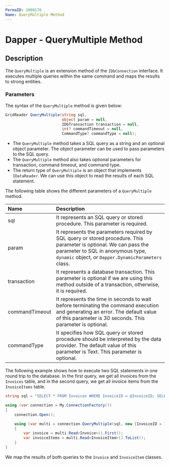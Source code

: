 ```yaml
---
PermaID: 1000176
Name: QueryMultiple Method
---
```


# Dapper - QueryMultiple Method

## Description

The `QueryMultiple` is an extension method of the `IDbConnection` interface. It executes multiple queries within the same command and maps the results to strong entities. 

### Parameters

The syntax of the `QueryMultiple` method is given below:

```csharp
GridReader QueryMultiple(string sql, 
                         object param = null, 
                         IDbTransaction transaction = null, 
                         int? commandTimeout = null, 
                         CommandType? commandType = null);
```

 - The `QueryMultiple` method takes a SQL query as a string and an optional object parameter. The object parameter can be used to pass parameters to the SQL query.
 - The `QueryMultiple` method also takes optional parameters for transaction, command timeout, and command type.
 - The return type of `QueryMultiple` is an object that implements `IDataReader`. We can use this object to read the results of each SQL statement.

The following table shows the different parameters of a `QueryMultiple` method.

| Name | Description |
| :--- | :---------- |
| sql            | It represents an SQL query or stored procedure. This parameter is required. |
| param          | It represents the parameters required by SQL query or stored procedure. This parameter is optional. We can pass the parameter to SQL in anonymous type, `dynamic` object, or `Dapper.DynamicParameters` class. |
| transaction    | It represents a database transaction. This parameter is optional if we are using this method outside of a transaction, otherwise, it is required. |
| commandTimeout | It represents the time in seconds to wait before terminating the command execution and generating an error. The default value of this parameter is 30 seconds. This parameter is optional. |
| commandType    | It specifies how SQL query or stored procedure should be interpreted by the data provider. The default value of this parameter is Text. This parameter is optional. |

The following example shows how to execute two SQL statements in one round trip to the database. In the first query, we get all invoices from the `Invoices` table, and in the second query, we get all invoice items from the `InvoiceItems` table. 


```csharp
string sql = "SELECT * FROM Invoices WHERE InvoiceID = @InvoiceID; SELECT * FROM InvoiceItems WHERE InvoiceID = @InvoiceID;";

using (var connection = My.ConnectionFactory())
{
    connection.Open();

    using (var multi = connection.QueryMultiple(sql, new {InvoiceID = 1}))
    {
        var invoice = multi.Read<Invoice>().First();
        var invoiceItems = multi.Read<InvoiceItem>().ToList();
    }
}
```

We map the results of both queries to the `Invoice` and `InvoiceItem` classes.
